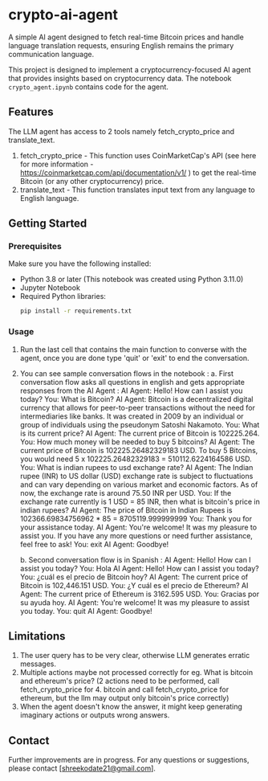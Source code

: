 # crypto-ai-agent
A simple AI agent designed to fetch real-time Bitcoin prices and handle language translation requests, ensuring English remains the primary communication language.

This project is designed to implement a cryptocurrency-focused AI agent that provides insights based on cryptocurrency data. The notebook `crypto_agent.ipynb` contains code for the agent.

## Features

The LLM agent has access to 2 tools namely fetch_crypto_price and translate_text.
1. fetch_crypto_price - This function uses CoinMarketCap's API (see here for more information - https://coinmarketcap.com/api/documentation/v1/ ) to get the real-time Bitcoin (or any other cryptocurrency) price.
2. translate_text - This function translates input text from any language to English language.
   
## Getting Started

### Prerequisites

Make sure you have the following installed:

- Python 3.8 or later (This notebook was created using Python 3.11.0)
- Jupyter Notebook
- Required Python libraries:
  ```bash
  pip install -r requirements.txt
  ```

### Usage

1. Run the last cell that contains the main function to converse with the agent, once you are done type 'quit' or 'exit' to end the conversation.
2. You can see sample conversation flows in the notebook :
   a. First conversation flow asks all questions in english and gets appropriate responses from the AI Agent :
      AI Agent: Hello! How can I assist you today?
      You: What is Bitcoin?
      AI Agent: Bitcoin is a decentralized digital currency that allows for peer-to-peer transactions without the need for intermediaries like banks. It was       created in 2009 by an individual or group of individuals using the pseudonym Satoshi Nakamoto.
      You: What is its current price?
      AI Agent: The current price of Bitcoin is 102225.264.
      You: How much money will be needed to buy 5 bitcoins?
      AI Agent: The current price of Bitcoin is 102225.26482329183 USD. To buy 5 Bitcoins, you would need 5 x 102225.26482329183 = 510112.6224164586 USD.
      You: What is indian rupees to usd exchange rate?
      AI Agent: The Indian rupee (INR) to US dollar (USD) exchange rate is subject to fluctuations and can vary depending on various market and economic factors. As of now, the exchange rate is around 75.50 INR per USD.
      You: If the exchange rate currently is 1 USD = 85 INR, then what is bitcoin's price in indian rupees?
      AI Agent: The price of Bitcoin in Indian Rupees is 102366.69834756962 * 85 = 8705119.999999999
      You: Thank you for your assistance today.
      AI Agent: You're welcome! It was my pleasure to assist you. If you have any more questions or need further assistance, feel free to ask!
      You: exit
      AI Agent: Goodbye!

   b. Second conversation flow is in Spanish :
      AI Agent: Hello! How can I assist you today?
      You: Hola
      AI Agent: Hello! How can I assist you today?
      You: ¿cuál es el precio de Bitcoin hoy?
      AI Agent: The current price of Bitcoin is 102,446.151 USD.
      You: ¿Y cuál es el precio de Ethereum?
      AI Agent: The current price of Ethereum is 3162.595 USD.
      You: Gracias por su ayuda hoy.
      AI Agent: You're welcome! It was my pleasure to assist you today.
      You: quit
      AI Agent: Goodbye!

## Limitations

1. The user query has to be very clear, otherwise LLM generates erratic messages.
2. Multiple actions maybe not processed correctly for eg. What is bitcoin and ethereum's price? (2 actions need to be performed, call fetch_crypto_price for 4. bitcoin and call fetch_crypto_price for ethereum, but the llm may output only bitcoin's price correctly)
4. When the agent doesn't know the answer, it might keep generating imaginary actions or outputs wrong answers.


## Contact

Further improvements are in progress.
For any questions or suggestions, please contact [shreekodate21@gmail.com].

